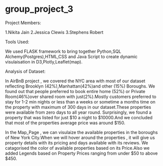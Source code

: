 # group_project_3

Project Members:

1.Nikita Jain
2.Jessica Clewis
3.Stephens Robert

Tools Used:

We used FLASK framework to bring together Python,SQL Alchemy(Postgres),HTML,CSS and Java Script to create dynamic visulaisation in D3,Plotly,Leaflet(map).

Analysis of Dataset:

In AirBnB project , we covered the NYC area with most of our dataset reflecting Brooklyn (42%),Manhattan(42%)and other (15%) Boroughs.
We found out that people preferred to book entire home (52%) or Private Room(46%)over shared room with just(2%).Mostly customers preferred to stay for 1-2 min nights or less than a weeks or sometime a months time on the property with maximum of 300 days in our dataset.These properties were available from zero days to all year round. Surprisingly, we found a property that was listed for just $10 a night to $10000.And we concluded that most of the properties average price was around $150.

In the Map_Page , we can visulaize the available properties in the boroughs of New York City.When we will hover around the properties , it will give us property details with its pricing and days available with its reviews. We catagorised the color of available properties based on its Price.Also we added Legends based on Property Prices ranging from under $50 to above $450.
